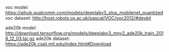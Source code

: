 voc model: https://aihub.qualcomm.com/models/deeplabv3_plus_mobilenet_quantized
voc dataset: http://host.robots.ox.ac.uk/pascal/VOC/voc2012/#devkit

ade20k model: http://download.tensorflow.org/models/deeplabv3_mnv2_ade20k_train_2018_12_03.tar.gz
ade20k dataset: https://ade20k.csail.mit.edu/index.html#Download